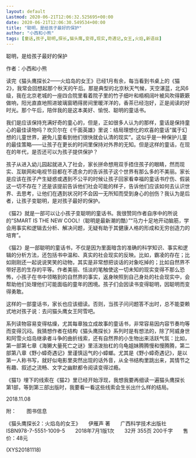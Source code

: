 ```yaml
---
layout: default
Lastmod: 2020-06-21T12:06:32.525695+00:00
date: 2020-06-21T12:06:30.549534+00:00
title: "聪明，是给孩子最好的保护"
author: "小西和小熊"
tags: [童话,孩子,聪明,探长,猫头鹰,变得,现实,奇遇记,女王,火焰,新语丝]
---
```


聪明，是给孩子最好的保护

作者：小西和小熊

读完《猫头鹰探长2——火焰岛的女王》已经1月有余，每当看到书桌上的《猫2》，我常会回想起那个秋天的午后。那是典型的北京秋天气候，天空湛蓝，北风6级，我在北京老城的一座四合院里看着院子里的竹子细叶和梧桐阔叶被风吹得簌簌做响，阳光直直地照进玻璃窗晒得房间里暖洋洋的，香茶已经泡好，正是阅读的好时光。那个午后，陪伴我的是这本美好、愉悦、聪明的童话书。

我们是应该保持充满好奇的童心的，但是，正如很多人认为的那样，童话是保持童心的最佳读物吗？坎贝尔在《千面英雄》里说：结局理想化的欢喜的童话“属于幻想的儿童世界，避免儿童看到他们很快就会认清的现实”。这似乎是一种保护儿童的最佳策略——让孩子在更长的时间里保持对外界的无知。但是这样的童话，在现在的年代，是否还可以为孩子提供保护？

孩子从进入幼儿园起就进入了社会，家长拼命想用双手捂住孩子的眼睛，然而现实、互联网和电视节目都在不遗余力的告诉孩子这个世界有那么多的不美丽。家长是应该在孩子产生疑惑或遇到不公平的时候让孩子回家看幸福的童话书疗伤、假装这一切不存在？还是该提前告诉他们社会可能的样子，告诉他们应该如何去认识世界、去思考，让他们在遇到状况时不会因一无所知而受到身心的创伤？我认为是后者，让孩子变聪明，是对孩子最好的保护。

《猫2》就是一部可以让小孩子变聪明的童话书。我很赞同作者自序中的所说的“SMART IS THE NEW COOL!（聪明是最新潮的酷）”“马力十足地开动脑筋，学会用事实和逻辑去分析、解决问题，无疑有助于其健康人格的形成和无穷创造力的培育”。

《猫2》是一部聪明的童话书，不仅是因为里面暗含的准确的科学知识、事实和逻辑的分析方法，还包括书中温和、真实的社会现实的反映。比如，霸凌的存在；比如刚刚还一起说说笑笑的动物，其实是非常想把谈话的对象吃掉的；比如自然界不带好恶的生存的平等。作者美丽、恬淡的笔触使这一切未知的现实变得不那么恐怖，小孩子在书中领略到的自然界的事实，返身映照到自己身处的社会现实中，会帮助他们处理他们可能面临的童年的困境。孩子们会因读书变得聪明，因聪明而变得勇敢。

这样的一部童话书，家长也应该细读。否则，当孩子问问题答不出时，总不能耍赖式地对孩子说：去问猫头鹰女王阿雪吧。

系列读物容易变得枯燥，尤其每章独立成故事的童话书，非常容易因内容节奏均等而变得沉闷。我猜想作者在结构《猫头鹰探长》系列时是有想法的，除了阿威身世和阿雪火焰岛继承者斗争的曲折线索，还有自然界的小生物出来活跃气氛：比如，第一部第七章《海獭大量死亡之谜》里活泼抬杠的乌龟姐妹腾腾慢和慢腾腾，第二部第八章《野小蟑奇遇记》里谨慎运气的小蟑螂。尤其是《野小蟑奇遇记》，是以第一人称书写，就好似电影里突然出现的话外音，从全书结构里跳出来，其情节之有趣、叙述之流畅、文字之幽默都令阅读变得过瘾。

《猫1》埋下的线索在《猫2》里已经开始浮现，我想我要再细读一遍猫头鹰探长第1部，等到第三部出版时，我要看一看这些线索会生长出什么样的结局。

2018.11.08

附：　　图书信息

《猫头鹰探长2：火焰岛的女王》　　伊雁声 著　　广西科学技术出版社　　ISBN978-7-5551-1009-5　　2018年7月1版1次　　32开 355页 200千字　　售价：48元

(XYS20181118)

